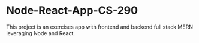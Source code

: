 # Node-React-App-CS-290

This project is an exercises app with frontend and backend full stack MERN leveraging Node and React.
